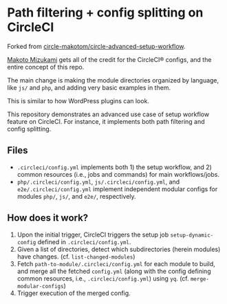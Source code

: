 # Path filtering + config splitting on CircleCI

Forked from [circle-makotom/circle-advanced-setup-workflow](https://github.com/circle-makotom/circle-advanced-setup-workflow).

[Makoto Mizukami](https://github.com/circle-makotom) gets all of the credit for the CircleCI® configs, and the entire concept of this repo.

The main change is making the module directories organized by language, like `js/` and `php`, and adding very basic examples in them.

This is similar to how WordPress plugins can look.

This repository demonstrates an advanced use case of setup workflow feature on CircleCI. For instance, it implements both path filtering and config splitting.

## Files

* `.circleci/config.yml` implements both 1) the setup workflow, and 2) common resources (i.e., jobs and commands) for main workflows/jobs.
* `php/.circleci/config.yml`, `js/.circleci/config.yml`, and `e2e/.circleci/config.yml` implement independent modular configs for modules `php/`, `js/`, and `e2e/`, respectively.

## How does it work?

1.  Upon the initial trigger, CircleCI triggers the setup job `setup-dynamic-config` defined in `.circleci/config.yml`.
2.  Given a list of directories, detect which subdirectories (herein modules) have changes. (cf. `list-changed-modules`)
3.  Fetch `path-to-module/.circleci/config.yml` for each module to build, and merge all the fetched `config.yml` (along with the config defining common resources, i.e., `.circleci/config.yml`) using `yq`. (cf. `merge-modular-configs`)
4.  Trigger execution of the merged config.

